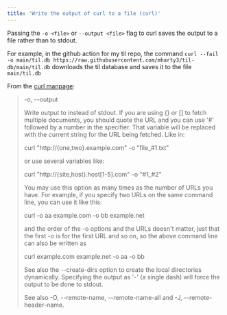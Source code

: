 ```yaml
---
title: 'Write the output of curl to a file (curl)'
---
```

Passing the `-o <file>` or `--output <file>` flag to curl saves the output to a file rather than to stdout.

For example, in the github action for my til repo, the command `curl --fail -o main/til.db https://raw.githubusercontent.com/mharty3/til-db/main/til.db` downloads the til database and saves it to the file `main/til.db`

From the [curl manpage](https://curl.haxx.se/docs/manpage.html):
> -o, --output <file>
>
>Write output to <file> instead of stdout. If you are using {} or [] to fetch multiple documents, you should quote the URL and you can use '#' followed by a number in the <file> specifier. That variable will be replaced with the current string for the URL being fetched. Like in:
>
> curl "http://{one,two}.example.com" -o "file_#1.txt"
>
>or use several variables like:
>
> curl "http://{site,host}.host[1-5].com" -o "#1_#2"
>
>You may use this option as many times as the number of URLs you have. For example, if you specify two URLs on the same command line, you can use it like this:
>
>  curl -o aa example.com -o bb example.net
>
>and the order of the -o options and the URLs doesn't matter, just that the first -o is for the first URL and so on, so the above command line can also be written as
>
>  curl example.com example.net -o aa -o bb
>
>See also the --create-dirs option to create the local directories dynamically. Specifying the output as '-' (a single dash) will force the output to be done to stdout.
>
>See also -O, --remote-name, --remote-name-all and -J, --remote-header-name.